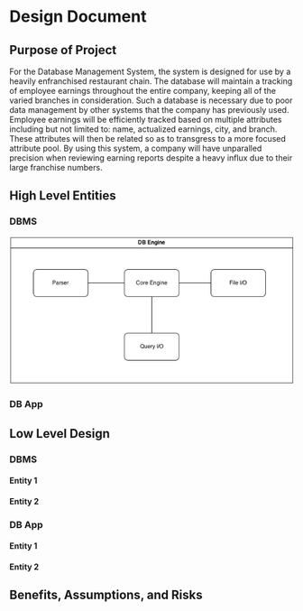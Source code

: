 Design Document
===============

## Purpose of Project

For the Database Management System, the system is designed for use by a heavily enfranchised restaurant chain. The database will maintain a tracking of employee earnings throughout the entire company, keeping all of the varied branches in consideration. Such a database is necessary due to poor data management by other systems that the company has previously used. Employee earnings will be efficiently tracked based on multiple attributes including but not limited to: name, actualized earnings, city, and branch. These attributes will then be related so as to transgress to a more focused attribute pool. By using this system, a company will have unparalled precision when reviewing earning reports despite a heavy influx due to their large franchise numbers.

## High Level Entities

### DBMS 

![DBMS high-level organization](img/DBMS.png)

### DB App

## Low Level Design

### DBMS

#### Entity 1

#### Entity 2

### DB App

#### Entity 1

#### Entity 2

## Benefits, Assumptions, and Risks